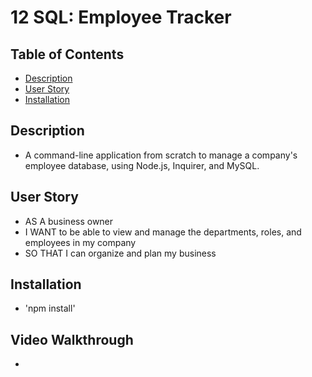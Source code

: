 # 12 SQL: Employee Tracker

## Table of Contents

- [Description](#description)
- [User Story](#user-story)
- [Installation](#installation)

## Description

- A command-line application from scratch to manage a company's employee database, using Node.js, Inquirer, and MySQL.

## User Story

- AS A business owner
- I WANT to be able to view and manage the departments, roles, and employees in my company
- SO THAT I can organize and plan my business

## Installation

- 'npm install'

## Video Walkthrough

-
